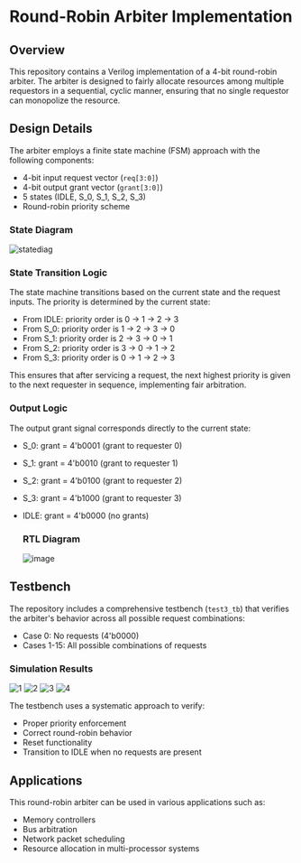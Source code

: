 # Round-Robin Arbiter Implementation

## Overview
This repository contains a Verilog implementation of a 4-bit round-robin arbiter. The arbiter is designed to fairly allocate resources among multiple requestors in a sequential, cyclic manner, ensuring that no single requestor can monopolize the resource.

## Design Details
The arbiter employs a finite state machine (FSM) approach with the following components:

- 4-bit input request vector (`req[3:0]`)
- 4-bit output grant vector (`grant[3:0]`)
- 5 states (IDLE, S_0, S_1, S_2, S_3)
- Round-robin priority scheme

### State Diagram

![statediag](https://github.com/user-attachments/assets/ae73ee1d-6709-42cd-b79a-332f6471a00c)

### State Transition Logic
The state machine transitions based on the current state and the request inputs. The priority is determined by the current state:

- From IDLE: priority order is 0 → 1 → 2 → 3
- From S_0: priority order is 1 → 2 → 3 → 0
- From S_1: priority order is 2 → 3 → 0 → 1
- From S_2: priority order is 3 → 0 → 1 → 2
- From S_3: priority order is 0 → 1 → 2 → 3

This ensures that after servicing a request, the next highest priority is given to the next requester in sequence, implementing fair arbitration.

### Output Logic
The output grant signal corresponds directly to the current state:
- S_0: grant = 4'b0001 (grant to requester 0)
- S_1: grant = 4'b0010 (grant to requester 1)
- S_2: grant = 4'b0100 (grant to requester 2)
- S_3: grant = 4'b1000 (grant to requester 3)
- IDLE: grant = 4'b0000 (no grants)

  ### RTL Diagram
  ![image](https://github.com/user-attachments/assets/5592bb57-1a53-4c4b-a3ba-0676e65f75b0)


## Testbench
The repository includes a comprehensive testbench (`test3_tb`) that verifies the arbiter's behavior across all possible request combinations:

- Case 0: No requests (4'b0000)
- Cases 1-15: All possible combinations of requests
  
### Simulation Results

![1](https://github.com/user-attachments/assets/95eda6ab-dc09-4c5a-98c7-ecdabb914be5)
![2](https://github.com/user-attachments/assets/54085d65-8e84-46a0-a1e8-ba6009d1e1f3)
![3](https://github.com/user-attachments/assets/7143fe2a-a21d-41e5-85b8-16f2be13a621)
![4](https://github.com/user-attachments/assets/a31e1594-992d-4483-a5fd-ca227f300194)

The testbench uses a systematic approach to verify:
- Proper priority enforcement
- Correct round-robin behavior
- Reset functionality
- Transition to IDLE when no requests are present

## Applications
This round-robin arbiter can be used in various applications such as:
- Memory controllers
- Bus arbitration
- Network packet scheduling
- Resource allocation in multi-processor systems
